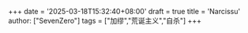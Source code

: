 +++
date = '2025-03-18T15:32:40+08:00'
draft = true
title = 'Narcissu'
author: ["SevenZero"]
tags = ["加缪","荒诞主义","自杀"]
+++
